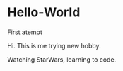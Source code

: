 # Hello-World



First atempt



Hi. This is me trying new hobby.



Watching StarWars, learning to code.
